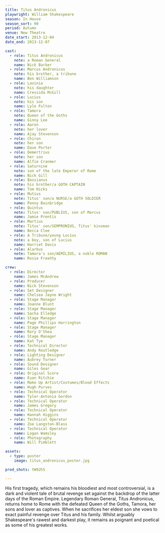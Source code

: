 ```yaml
---
title: Titus Andronicus
playwright: William Shakespeare
season: In House
season_sort: 90
period: Autumn
venue: New Theatre
date_start: 2013-12-04
date_end: 2013-12-07

cast:
  - role: Titus Andronicus
    note: a Roman General
    name: Nick Barker
  - role: Marcus Andronicus
    note: his brother, a tribune
    name: Ben Williamson
  - role: Lavinia
    note: his daughter
    name: Cressida McGill
  - role: Lucius
    note: his son
    name: Lyle Fulton
  - role: Tamora
    note: Queen of the Goths
    name: Ginny Lee
  - role: Aaron
    note: her lover
    name: Ajay Stevenson
  - role: Chiron
    note: her son
    name: Dave Porter
  - role: Demertrius
    note: her son
    name: Alfie Cranmer
  - role: Saturnine
    note: son of the late Emperor of Rome
    name: Nick Gill
  - role: Bassianus
    note: his brother/a GOTH CAPTAIN
    name: Tom Hicks
  - role: Mutius
    note: Titus' son/a NURSE/a GOTH SOLDIER
    name: Penny Bainbridge
  - role: Quintus
    note: Titus' son/PUBLIUS, son of Marcus
    name: Jamie Prentis
  - role: Martius
    note: Titus' son/SEMPRONIUS, Titus' kinsman
    name: Becca Clee
  - role: A Tribune/young Lucius
    note: a boy, son of Lucius
    name: Harriet Davis
  - role: Alarbus
    note: Tamora's son/AEMILIUS, a noble ROMAN
    name: Rosie Freathy

crew:
  - role: Director
    name: James McAndrew
  - role: Producer
    name: Nick Stevenson
  - role: Set Designer
    name: Chelsea Jayne Wright
  - role: Stage Manager
    name: Joanne Blunt
  - role: Stage Manager
    name: Sacha Elledge
  - role: Stage Manager
    name: Page Phillips Harrington
  - role: Stage Manager
    name: Rory O'Shea
  - role: Stage Manager
    name: Kat Tye
  - role: Technical Director
    name: Andy Routledge
  - role: Lighting Designer
    name: Aubrey Turner
  - role: Sound Designer
    name: Giles Gear
  - role: Original Score
    name: Euan Ritchie
  - role: Make Up Artist/Costumes/Blood Effects
    name: Hugh Purves
  - role: Technical Operator
    name: Tyler-Antonia Gordon
  - role: Technical Operator
    name: James Gregory
  - role: Technical Operator
    name: Hannah Higgins
  - role: Technical Operator
    name: Zoe Langston-Blass
  - role: Technical Operator
    name: Logan Wamsley
  - role: Photography
    name: Will Pimblett

assets:
  - type: poster
    image: titus_andronicus_poster.jpg

prod_shots: tW92hS

---
```


His first tragedy, which remains his bloodiest and most controversial, is a dark and violent tale of brutal revenge set against the backdrop of the latter days of the Roman Empire. Legendary Roman General, Titus Andronicus, returns home to Rome with the defeated Queen of the Goths, Tamora, her sons and lover as captives. When he sacrifices her eldest son she vows to exact painful revenge over Titus and his family. Whilst arguably Shakespeare's rawest and darkest play, it remains as poignant and poetical as some of his greatest works.
